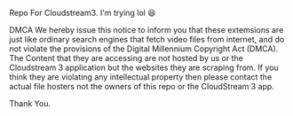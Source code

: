 Repo For Cloudstream3. I'm trying lol 😆 


DMCA
We hereby issue this notice to inform you that these extemsions are just like ordinary search engines that fetch video files from internet, and do not violate the provisions of the Digital Millennium Copyright Act (DMCA). The Content that they are accessing are not hosted by us or the Cloudstream 3 application but the websites they are scraping from. If you think they are violating any intellectual property then please contact the actual file hosters not the owners of this repo or the CloudStream 3 app.

Thank You.
